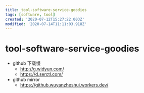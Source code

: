 ```yaml
---
title: tool-software-service-goodies
tags: [software, tool]
created: '2020-07-12T15:27:22.003Z'
modified: '2020-07-14T11:11:03.918Z'
---
```


# tool-software-service-goodies

- github 下载慢
  - http://g.widyun.com/
  - https://d.serctl.com/
- github mirror
  - https://github.wuyanzheshui.workers.dev/

